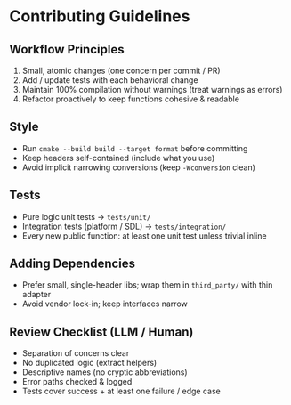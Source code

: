 # Contributing Guidelines

## Workflow Principles
1. Small, atomic changes (one concern per commit / PR)
2. Add / update tests with each behavioral change
3. Maintain 100% compilation without warnings (treat warnings as errors)
4. Refactor proactively to keep functions cohesive & readable

## Style
* Run `cmake --build build --target format` before committing
* Keep headers self-contained (include what you use)
* Avoid implicit narrowing conversions (keep `-Wconversion` clean)

## Tests
* Pure logic unit tests → `tests/unit/`
* Integration tests (platform / SDL) → `tests/integration/`
* Every new public function: at least one unit test unless trivial inline

## Adding Dependencies
* Prefer small, single-header libs; wrap them in `third_party/` with thin adapter
* Avoid vendor lock-in; keep interfaces narrow

## Review Checklist (LLM / Human)
* Separation of concerns clear
* No duplicated logic (extract helpers)
* Descriptive names (no cryptic abbreviations)
* Error paths checked & logged
* Tests cover success + at least one failure / edge case

